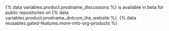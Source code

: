 {% data variables.product.prodname_discussions %} is available in beta for public repositories on {% data variables.product.prodname_dotcom_the_website %}. {% data reusables.gated-features.more-info-org-products %}
